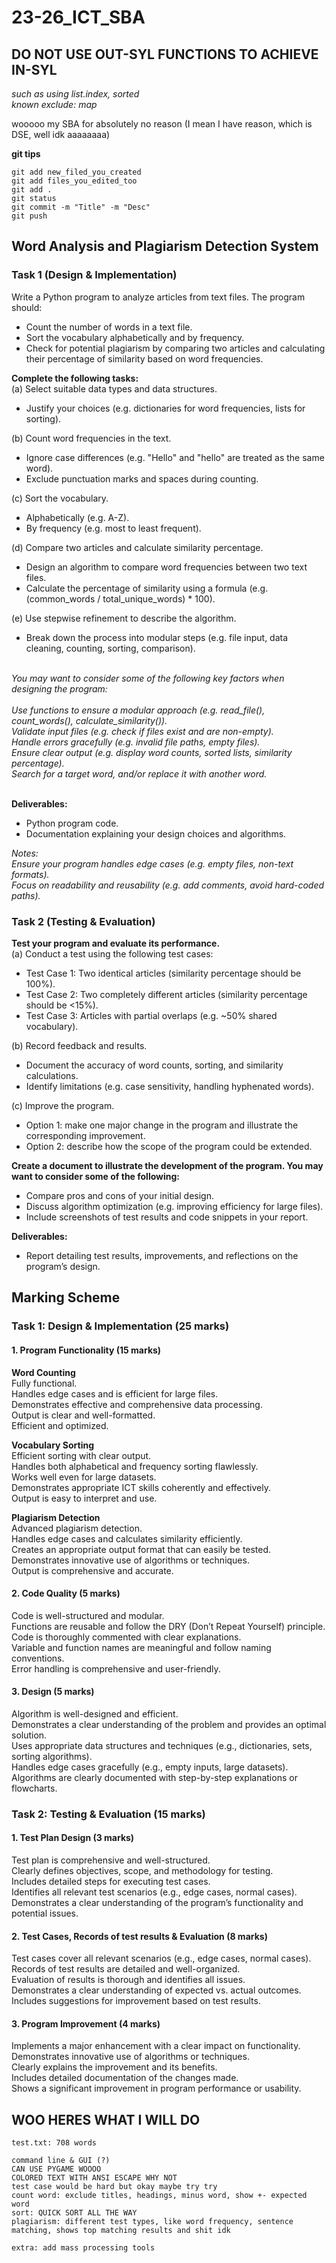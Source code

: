 # 23-26_ICT_SBA

## DO NOT USE OUT-SYL FUNCTIONS TO ACHIEVE IN-SYL

*such as using list.index, sorted*\
*known exclude: map*

wooooo my SBA for absolutely no reason (I mean I have reason, which is DSE, well idk aaaaaaaa)

**git tips**

```git
git add new_filed_you_created
git add files_you_edited_too
git add .
git status
git commit -m "Title" -m "Desc"
git push
```

## Word Analysis and Plagiarism Detection System

### Task 1 (Design & Implementation)

Write a Python program to analyze articles from text files. The program should:

- Count the number of words in a text file.
- Sort the vocabulary alphabetically and by frequency.
- Check for potential plagiarism by comparing two articles and calculating their percentage of similarity based on word frequencies.

**Complete the following tasks:**\
(a) Select suitable data types and data structures.

- Justify your choices (e.g. dictionaries for word frequencies, lists for sorting).

(b) Count word frequencies in the text.

- Ignore case differences (e.g. "Hello" and "hello" are treated as the same word).
- Exclude punctuation marks and spaces during counting.

(c) Sort the vocabulary.

- Alphabetically (e.g. A-Z).
- By frequency (e.g. most to least frequent).

(d) Compare two articles and calculate similarity percentage.

- Design an algorithm to compare word frequencies between two text files.
- Calculate the percentage of similarity using a formula (e.g. (common_words / total_unique_words) * 100).

(e) Use stepwise refinement to describe the algorithm.

- Break down the process into modular steps (e.g. file input, data cleaning, counting, sorting, comparison).

\
*You may want to consider some of the following key factors when designing the program:*\
\
*Use functions to ensure a modular approach (e.g. read_file(), count_words(), calculate_similarity()).*\
*Validate input files (e.g. check if files exist and are non-empty).*\
*Handle errors gracefully (e.g. invalid file paths, empty files).*\
*Ensure clear output (e.g. display word counts, sorted lists, similarity percentage).*\
*Search for a target word, and/or replace it with another word.*

\
**Deliverables:**

- Python program code.
- Documentation explaining your design choices and algorithms.

*Notes:*\
*Ensure your program handles edge cases (e.g. empty files, non-text formats).*\
*Focus on readability and reusability (e.g. add comments, avoid hard-coded paths).*

### Task 2 (Testing & Evaluation)

**Test your program and evaluate its performance.**\
(a) Conduct a test using the following test cases:

- Test Case 1: Two identical articles (similarity percentage should be 100%).
- Test Case 2: Two completely different articles (similarity percentage should be <15%).
- Test Case 3: Articles with partial overlaps (e.g. ~50% shared vocabulary).

(b) Record feedback and results.

- Document the accuracy of word counts, sorting, and similarity calculations.
- Identify limitations (e.g. case sensitivity, handling hyphenated words).

(c) Improve the program.

- Option 1: make one major change in the program and illustrate the corresponding improvement.
- Option 2: describe how the scope of the program could be extended.

**Create a document to illustrate the development of the program. You may want to consider some of the following:**

- Compare pros and cons of your initial design.
- Discuss algorithm optimization (e.g. improving efficiency for large files).
- Include screenshots of test results and code snippets in your report.

**Deliverables:**

- Report detailing test results, improvements, and reflections on the program’s design.

## Marking Scheme

### Task 1: Design & Implementation (25 marks)

#### 1. Program Functionality (15 marks)

**Word Counting**\
Fully functional.\
Handles edge cases and is efficient for large files.\
Demonstrates effective and comprehensive data processing.\
Output is clear and well-formatted.\
Efficient and optimized.

**Vocabulary Sorting**\
Efficient sorting with clear output.\
Handles both alphabetical and frequency sorting flawlessly.\
Works well even for large datasets.\
Demonstrates appropriate ICT skills coherently and effectively.\
Output is easy to interpret and use.

**Plagiarism Detection**\
Advanced plagiarism detection.\
Handles edge cases and calculates similarity efficiently.\
Creates an appropriate output format that can easily be tested.\
Demonstrates innovative use of algorithms or techniques.\
Output is comprehensive and accurate.

#### 2. Code Quality (5 marks)

Code is well-structured and modular.\
Functions are reusable and follow the DRY (Don’t Repeat Yourself) principle.\
Code is thoroughly commented with clear explanations.\
Variable and function names are meaningful and follow naming conventions.\
Error handling is comprehensive and user-friendly.

#### 3. Design (5 marks)

Algorithm is well-designed and efficient.\
Demonstrates a clear understanding of the problem and provides an optimal solution.\
Uses appropriate data structures and techniques (e.g., dictionaries, sets, sorting algorithms).\
Handles edge cases gracefully (e.g., empty inputs, large datasets).\
Algorithms are clearly documented with step-by-step explanations or flowcharts.

### Task 2: Testing & Evaluation (15 marks)

#### 1. Test Plan Design (3 marks)

Test plan is comprehensive and well-structured.\
Clearly defines objectives, scope, and methodology for testing.\
Includes detailed steps for executing test cases.\
Identifies all relevant test scenarios (e.g., edge cases, normal cases).\
Demonstrates a clear understanding of the program’s functionality and potential issues.

#### 2. Test Cases, Records of test results & Evaluation (8 marks)

Test cases cover all relevant scenarios (e.g., edge cases, normal cases).\
Records of test results are detailed and well-organized.\
Evaluation of results is thorough and identifies all issues.\
Demonstrates a clear understanding of expected vs. actual outcomes.\
Includes suggestions for improvement based on test results.

#### 3. Program Improvement (4 marks)

Implements a major enhancement with a clear impact on functionality.\
Demonstrates innovative use of algorithms or techniques.\
Clearly explains the improvement and its benefits.\
Includes detailed documentation of the changes made.\
Shows a significant improvement in program performance or usability.



## WOO HERES WHAT I WILL DO

```none
test.txt: 708 words

command line & GUI (?)
CAN USE PYGAME WOOOO
COLORED TEXT WITH ANSI ESCAPE WHY NOT
test case would be hard but okay maybe try try
count word: exclude titles, headings, minus word, show +- expected word
sort: QUICK SORT ALL THE WAY
plagiarism: different test types, like word frequency, sentence matching, shows top matching results and shit idk

extra: add mass processing tools
```